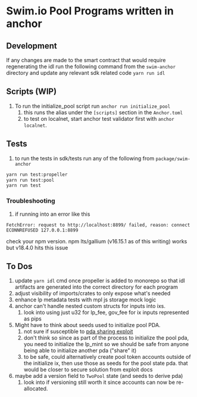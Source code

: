 # Swim.io Pool Programs written in anchor

## Development

If any changes are made to the smart contract that would require regenerating the idl
run the following command from the `swim-anchor` directory and update any relevant sdk related code
`yarn run idl`

## Scripts (WIP)
1. To run the initialize_pool script run
  `anchor run initialize_pool`
    1. this runs the alias under the `[scripts]` section in the `Anchor.toml`
    2. to test on localnet, start anchor test validator first with `anchor localnet`.

## Tests
1. to run the tests in sdk/tests run any of the following from `package/swim-anchor`
```sh
yarn run test:propeller
yarn run test:pool
yarn run test
```

### Troubleshooting
1. if running into an error like this
```
FetchError: request to http://localhost:8899/ failed, reason: connect ECONNREFUSED 127.0.0.1:8899
```
check your npm version. npm lts/gallium (v16.15.1 as of this writing) works but v18.4.0 hits this issue


## To Dos
1. update `yarn idl` cmd once propeller is added to monorepo so that idl artifacts are generated
   into the correct directory for each program
2. adjust visibility of imports/crates to only expose what's needed
3. enhance lp metadata tests with mpl js storage mock logic
4. anchor can't handle nested custom structs for inputs into ixs.
    1. look into using just u32 for lp_fee, gov_fee for ix inputs represented as pips
5. Might have to think about seeds used to initialize pool PDA.
    1. not sure if susceptible to [pda sharing exploit](https://github.com/coral-xyz/anchor/pull/2041/files#diff-f48ff5c23fd7492bb7255324f1160735f7b0771fde6e1782a198c81d44363c34)
    2. don't think so since as part of the process to initialize the pool pda, you need to initialize the lp_mint so
        we should be safe from anyone being able to initialize another pda ("share" it)
    3. to be safe, could alternatively create pool token accounts outside of the initialize ix,
        then use those as seeds for the pool state pda. that would be closer to secure solution from exploit docs
6. maybe add a version field to `TwoPool` state (and seeds to derive pda)
    1. look into if versioning still worth it since accounts can now be re-allocated.

